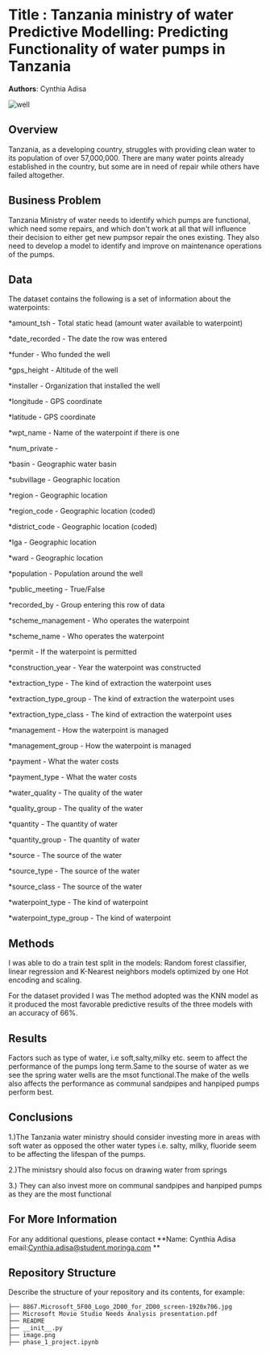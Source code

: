 # Title : Tanzania ministry of water Predictive Modelling: Predicting Functionality of water pumps in Tanzania

**Authors**: Cynthia Adisa


![well](https://github.com/khasoha/Phase3_project/assets/103565165/7477bff0-f8f9-40cd-a0bc-1b1645caef50)

## Overview
Tanzania, as a developing country, struggles with providing clean water to its population of over 57,000,000. There are many water points already established in the country, but some are in need of repair while others have failed altogether.


## Business Problem

Tanzania Ministry of water needs to identify which pumps are functional, which need some repairs, and which don't work at all that will influence their decision to either get new pumpsor repair the ones existing.
They also need to develop a model to identify and improve on maintenance operations of the pumps.


## Data

The dataset contains the following is a set of information about the waterpoints:

*amount_tsh - Total static head (amount water available to waterpoint)

*date_recorded - The date the row was entered

*funder - Who funded the well

*gps_height - Altitude of the well

*installer - Organization that installed the well

*longitude - GPS coordinate

*latitude - GPS coordinate

*wpt_name - Name of the waterpoint if there is one

*num_private -

*basin - Geographic water basin

*subvillage - Geographic location

*region - Geographic location

*region_code - Geographic location (coded)

*district_code - Geographic location (coded)

*lga - Geographic location

*ward - Geographic location

*population - Population around the well

*public_meeting - True/False

*recorded_by - Group entering this row of data

*scheme_management - Who operates the waterpoint

*scheme_name - Who operates the waterpoint

*permit - If the waterpoint is permitted

*construction_year - Year the waterpoint was constructed

*extraction_type - The kind of extraction the waterpoint uses

*extraction_type_group - The kind of extraction the waterpoint uses

*extraction_type_class - The kind of extraction the waterpoint uses

*management - How the waterpoint is managed

*management_group - How the waterpoint is managed

*payment - What the water costs

*payment_type - What the water costs

*water_quality - The quality of the water

*quality_group - The quality of the water

*quantity - The quantity of water

*quantity_group - The quantity of water

*source - The source of the water

*source_type - The source of the water

*source_class - The source of the water

*waterpoint_type - The kind of waterpoint

*waterpoint_type_group - The kind of waterpoint


## Methods

I was able to do a train test split in the models: Random forest classifier, linear regression and K-Nearest neighbors models optimized by one Hot encoding and  scaling.

For the dataset provided I was The method adopted was the KNN model as it produced the most favorable predictive results of the three models with an accuracy of 66%.



## Results

Factors such as type of water, i.e soft,salty,milky etc. seem to affect the performance of the pumps long term.Same to the sourse of water as we see the spring water wells are the msot functional.The make of the wells also affects the performance as communal sandpipes and hanpiped pumps perform best.


## Conclusions

1.)The Tanzania water ministry should consider investing more in areas with soft water as opposed the other water types i.e. salty, milky, fluoride seem to be affecting the lifespan of the pumps.

2.)The ministsry should also focus on drawing water from springs 

3.) They can also invest more on communal sandpipes and hanpiped pumps as they are the most functional



## For More Information

For any additional questions, please contact **Name: Cynthia Adisa   email:Cynthia.adisa@student.moringa.com **

## Repository Structure

Describe the structure of your repository and its contents, for example:

```
├── 8867.Microsoft_5F00_Logo_2D00_for_2D00_screen-1920x706.jpg
├── Microsoft Movie Studio Needs Analysis presentation.pdf
├── README                         
├── __init__.py
├── image.png                                                  
├── phase_1_project.ipynb
        

